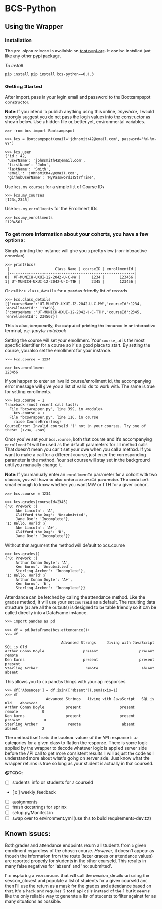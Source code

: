 # BCS-Python

## Using the Wrapper

### Installation

The pre-alpha release is available on [test.pypi.org](https://pypi.org/project/bcs-python/0.0.3/). It can be installed just like any other pypi package.

_To install_

```
pip install pip install bcs-python==0.0.3
```

### Getting Started

After import, pass in your login email and password to the Bootcampspot constructor.

**Note**: If you intend to publish anything using this online, _anywhere_, I would strongly suggest you do not pass the login values into the constructor as shown below. Use a hidden file or, better yet, environmental variables.

```
>>> from bcs import Bootcampspot

>>> bcs = Bootcampspot(email='johnsmith42@email.com', password='%d-%m-%Y')

>>> bcs.user
{'id': 42,
 'userName': 'johnsmith42@email.com',
 'firstName': 'John',
 'lastName': 'Smith',
 'email': 'johnsmith42@email.com',
 'githubUserName': 'MyPasswordIsStrfTime',
```

Use `bcs.my_courses` for a simple list of Course IDs

```
>>> bcs.my_courses
[1234,2345]
```

Use `bcs.my_enrollments` for the Enrollment IDs

```
>>> bcs.my_enrollments
[123456]
```

### To get more information about your cohorts, you have a few options:

Simply printing the instance will give you a pretty view (non-interactive consoles)

```
>>> print(bcs)
 |                     Class Name | courseID | enrollmentId |
 |----------------------------------------------------------|
0|  UT-MUNICH-UXUI-12-2042-U-C-MW |     1234 |       123456 |
1| UT-MUNICH-UXUI-12-2042-U-C-TTH |     2345 |       123456 |
```

Or call `bcs.class_details` for a pandas friendly list of records

```
>>> bcs.class_details
[{'courseName':'UT-MUNICH-UXUI-12-2042-U-C-MW','courseId':1234, 'enrollmentId': 123456},
{'courseName':'UT-MUNICH-UXUI-12-2042-U-C-TTH','courseId':2345, 'enrollmentId': 234567}]
```

This is also, temporarily, the output of printing the instance in an interactive terminal, _e.g. jupyter notebook_

Setting the course will set your enrollment. Your `course_id` is the most specific identifier for a course so it's a good place to start. By setting the course, you also set the enrollment for your instance.

```
>>> bcs.course = 1234

>>> bcs.enrollment
123456
```

If you happen to enter an invalid course/enrollment id, the accompanying error message will give you a list of valid ids to work with. The same is true for setting enrollments.

```
>>> bcs.course = 1
Traceback (most recent call last):
  File "bcswrapper.py", line 399, in <module>
    bcs.course = 1
  File "bcswrapper.py", line 110, in course
    raise CourseError(msg)
CourseError: Invalid courseId '1' not in your courses. Try one of these: [1234, 2345]
```

Once you've set your `bcs.course`, both that course and it's accompanying `enrollmentId` will be used as the default parameters for all method calls. That doesn't mean you can't set your own when you call a method. If you want to make a call for a different course, just enter the corresponding parameter in the method. Your set course will stay set in the background until you manually change it.

**Note**: If you manually enter an `enrollmentId` parameter for a cohort with two classes, you will have to also enter a `courseId` parameter. The code isn't smart enough to know whether you want MW or TTH for a given cohort.

```
>>> bcs.course = 1234

>>> bcs.grades(courseId=2345)
{'0: Prework':{
    'Abe Lincoln': 'A',
    'Clifford the Dog': 'Unsubmitted',
    'Jane Doe': 'Incomplete'},
'1: Hello, World':{
    'Abe Lincoln': 'A+',
    'Clifford the Dog': 'B',
    'Jane Doe': 'Incomplete'}}
```

Without that argument the method will default to bcs.course

```
>>> bcs.grades()
{'0: Prework':{
    'Arthur Conan Doyle': 'A',
    'Ken Burns': 'Unsubmitted',
    'Sterling Archer': 'Incomplete'},
'1: Hello, World':{
    'Arthur Conan Doyle': 'A+',
    'Ken Burns': 'B',
    'Sterling Archer': 'Incomplete'}}
```

Attendance can be fetched by calling the attendance method. Like the grades method, it will use your set `courseId` as a default. The resulting data structure (as are all the outputs) is designed to be table friendly so it can be called directly into a DataFrame instance.

```
>>> import pandas as pd

>>> df = pd.DataFrame(bcs.attendance())
>>> df

                          Advanced Strings     Jiving with JavaScript      SQL is Old
Arthur Conan Doyle                  present                   present          remote
Ken Burns                           present                   present         present
Sterling Archer                      remote                    absent          absent

```

This allows you to do pandas things with your api responses

```
>>> df['Absences'] = df.isin(['absent']).sum(axis=1)
>>> df
                   Advanced Strings   Jiving with JavaScript   SQL is Old    Absences
Arthur Conan Doyle          present                  present       remote           0
Ken Burns                   present                  present      present           0
Sterling Archer              remote                   absent       absent           2

```

The method itself sets the boolean values of the API response into categories for a given class to flatten the response. There is some logic applied by the wrapper to decode whatever logic is applied server side before the API call to get more consistent results. I will adjust the code as I understand more about what's going on server side. Just know what the wrapper returns is true so long as your student is actually in that courseId.

**@TODO**:

- [ ] students: info on students for a courseId
- [ x ] weekly_feedback
- [ ] assignments
- [ ] finish docstrings for sphinx
- [ ] setup.py/Manifest.in
- [ ] swap over to environment.yml (use this to build requirements-dev.txt)

## Known Issues:

Both grades and attendance endpoints return all students from a given enrollment regardless of the chosen course. _However_, it doesn't appear as though the information from the route (letter grades or attendance values) are reported properly for students in the other courseId. This results in many false negatives for 'absent' and 'not submitted'.

I'm exploring a workaround that will call the session_details uri using the session_closest and populate a list of students for a given courseId and then I'll use the return as a mask for the grades and attendance based on that. It's a hack and requires 3 total api calls instead of the 1 but it seems like the only reliable way to generate a list of students to filter against for as many situations as possible.
